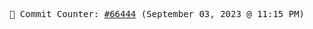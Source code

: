 <p align="center">
    <samp>
        📮 Commit Counter: <a href="https://github.com/Javascript-void0/Javascript-void0/commits/main">#66444</a> (September 03, 2023 @ 11:15 PM)
    </samp>
</p>